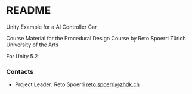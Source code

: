 # README #

Unity Example for a AI Controller Car

Course Material for the Procedural Design Course by Reto Spoerri
Zürich University of the Arts

For Unity 5.2

### Contacts ###

* Project Leader: Reto Spoerri <reto.spoerri@zhdk.ch>